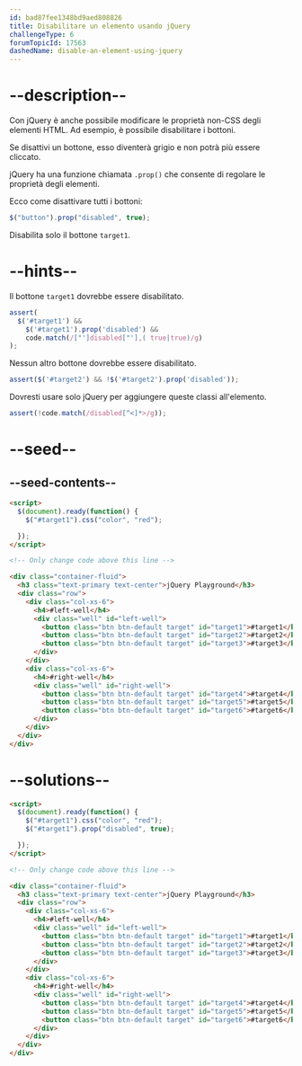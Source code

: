 ```yaml
---
id: bad87fee1348bd9aed808826
title: Disabilitare un elemento usando jQuery
challengeType: 6
forumTopicId: 17563
dashedName: disable-an-element-using-jquery
---
```


# --description--

Con jQuery è anche possibile modificare le proprietà non-CSS degli elementi HTML. Ad esempio, è possibile disabilitare i bottoni.

Se disattivi un bottone, esso diventerà grigio e non potrà più essere cliccato.

jQuery ha una funzione chiamata `.prop()` che consente di regolare le proprietà degli elementi.

Ecco come disattivare tutti i bottoni:

```js
$("button").prop("disabled", true);
```

Disabilita solo il bottone `target1`.

# --hints--

Il bottone `target1` dovrebbe essere disabilitato.

```js
assert(
  $('#target1') &&
    $('#target1').prop('disabled') &&
    code.match(/["']disabled["'],( true|true)/g)
);
```

Nessun altro bottone dovrebbe essere disabilitato.

```js
assert($('#target2') && !$('#target2').prop('disabled'));
```

Dovresti usare solo jQuery per aggiungere queste classi all'elemento.

```js
assert(!code.match(/disabled[^<]*>/g));
```

# --seed--

## --seed-contents--

```html
<script>
  $(document).ready(function() {
    $("#target1").css("color", "red");

  });
</script>

<!-- Only change code above this line -->

<div class="container-fluid">
  <h3 class="text-primary text-center">jQuery Playground</h3>
  <div class="row">
    <div class="col-xs-6">
      <h4>#left-well</h4>
      <div class="well" id="left-well">
        <button class="btn btn-default target" id="target1">#target1</button>
        <button class="btn btn-default target" id="target2">#target2</button>
        <button class="btn btn-default target" id="target3">#target3</button>
      </div>
    </div>
    <div class="col-xs-6">
      <h4>#right-well</h4>
      <div class="well" id="right-well">
        <button class="btn btn-default target" id="target4">#target4</button>
        <button class="btn btn-default target" id="target5">#target5</button>
        <button class="btn btn-default target" id="target6">#target6</button>
      </div>
    </div>
  </div>
</div>
```

# --solutions--

```html
<script>
  $(document).ready(function() {
    $("#target1").css("color", "red");
    $("#target1").prop("disabled", true);

  });
</script>

<!-- Only change code above this line -->

<div class="container-fluid">
  <h3 class="text-primary text-center">jQuery Playground</h3>
  <div class="row">
    <div class="col-xs-6">
      <h4>#left-well</h4>
      <div class="well" id="left-well">
        <button class="btn btn-default target" id="target1">#target1</button>
        <button class="btn btn-default target" id="target2">#target2</button>
        <button class="btn btn-default target" id="target3">#target3</button>
      </div>
    </div>
    <div class="col-xs-6">
      <h4>#right-well</h4>
      <div class="well" id="right-well">
        <button class="btn btn-default target" id="target4">#target4</button>
        <button class="btn btn-default target" id="target5">#target5</button>
        <button class="btn btn-default target" id="target6">#target6</button>
      </div>
    </div>
  </div>
</div>
```
